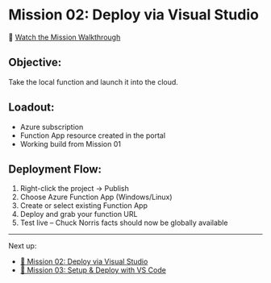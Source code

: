 # Mission 02: Deploy via Visual Studio

🎥 [Watch the Mission Walkthrough](https://www.youtube.com/link-to-mission02)

## Objective:

Take the local function and launch it into the cloud.

## Loadout:

- Azure subscription
- Function App resource created in the portal
- Working build from Mission 01

## Deployment Flow:

1. Right-click the project → Publish
2. Choose Azure Function App (Windows/Linux)
3. Create or select existing Function App
4. Deploy and grab your function URL
5. Test live – Chuck Norris facts should now be globally available

---

Next up:

- [🎥 Mission 02: Deploy via Visual Studio](https://youtu.be/uudW5IfQGKw)
- [📄 Mission 03: Setup & Deploy with VS Code](03-mission-setup-and-deploy-with-vs-code.md)
